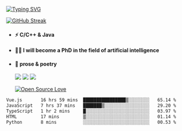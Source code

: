 [![Typing SVG](https://readme-typing-svg.herokuapp.com?font=Permanent+Marker&size=33&color=64B9F7&center=true&vCenter=true&lines=Good+morning!+)](https://git.io/typing-svg)
 
  

[![GitHub Streak](http://github-readme-streak-stats.herokuapp.com?user=xun-girl&theme=tokyonight_duo&hide_border=false&date_format=M%20j%5B%2C%20Y%5D)](https://git.io/streak-stats)




- #### ⚡  C/C++ & Java
- #### 🧑‍🎓  I will become a PhD in the field of artificial intelligence
- #### 📕  prose & poetry
  
  ![](https://img.shields.io/badge/python-3.9-orange?style=for-the—badge&logo=python&logoColor=orange)
  ![](https://img.shields.io/badge/C++-20-pink?style=for-the—badge&logo=C&logoColor=pink)
  ![](https://img.shields.io/badge/java-17-red?style=for-the—badge&logo=java&logoColor=red)
  
  [![Open Source Love](https://badges.frapsoft.com/os/v2/open-source.svg?v=103)](https://github.com/ellerbrock/open-source-badge/)    
  
 




<!--START_SECTION:waka-->

```txt
Vue.js       16 hrs 59 mins  ████████████████▒░░░░░░░░   65.14 %
JavaScript   7 hrs 37 mins   ███████▒░░░░░░░░░░░░░░░░░   29.20 %
TypeScript   1 hr 2 mins     █░░░░░░░░░░░░░░░░░░░░░░░░   03.97 %
HTML         17 mins         ▒░░░░░░░░░░░░░░░░░░░░░░░░   01.14 %
Python       8 mins          ░░░░░░░░░░░░░░░░░░░░░░░░░   00.53 %
```

<!--END_SECTION:waka-->

  

 
 
 
